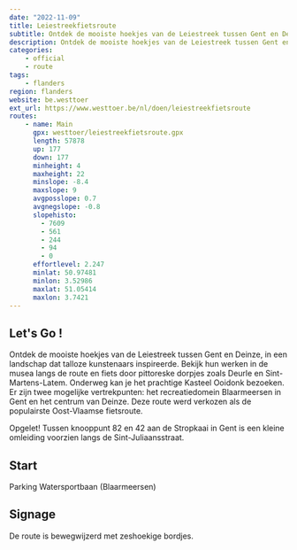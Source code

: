 ```yaml
---
date: "2022-11-09"
title: Leiestreekfietsroute
subtitle: Ontdek de mooiste hoekjes van de Leiestreek tussen Gent en Deinze, in een landschap dat talloze kunstenaars inspireerde
description: Ontdek de mooiste hoekjes van de Leiestreek tussen Gent en Deinze, in een landschap dat talloze kunstenaars inspireerde
categories:
    - official
    - route
tags:
    - flanders
region: flanders
website: be.westtoer
ext_url: https://www.westtoer.be/nl/doen/leiestreekfietsroute
routes:
    - name: Main
      gpx: westtoer/leiestreekfietsroute.gpx
      length: 57878
      up: 177
      down: 177
      minheight: 4
      maxheight: 22
      minslope: -8.4
      maxslope: 9
      avgposslope: 0.7
      avgnegslope: -0.8
      slopehisto:
        - 7609
        - 561
        - 244
        - 94
        - 0
      effortlevel: 2.247
      minlat: 50.97481
      minlon: 3.52986
      maxlat: 51.05414
      maxlon: 3.7421
---
```


## Let's Go ! 

Ontdek de mooiste hoekjes van de Leiestreek tussen Gent en Deinze, in een landschap dat talloze kunstenaars inspireerde. Bekijk hun werken in de musea langs de route en fiets door pittoreske dorpjes zoals Deurle en Sint-Martens-Latem. Onderweg kan je het prachtige Kasteel Ooidonk bezoeken. Er zijn twee mogelijke vertrekpunten: het recreatiedomein Blaarmeersen in Gent en het centrum van Deinze. Deze route werd verkozen als de populairste Oost-Vlaamse fietsroute.

Opgelet! Tussen knooppunt 82 en 42 aan de Stropkaai in Gent is een kleine omleiding voorzien langs de Sint-Juliaansstraat.

## Start

Parking Watersportbaan (Blaarmeersen)

## Signage

De route is bewegwijzerd met zeshoekige bordjes.

